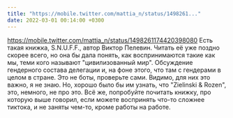 ```yaml
---
title: "https://mobile.twitter.com/mattia_n/status/1498261..."
date: 2022-03-01 00:14:00 +0300
---
```


https://mobile.twitter.com/mattia_n/status/1498261174420398080
Есть такая книжка, S.N.U.F.F., автор Виктор Пелевин. Читать её уже поздно скорее всего, но она бы дала понять, как воспринимаются такие как мы, теми кого называют "цивилизованный мир".
Обсуждение гендерного состава делегации и, на фоне этого, что там с гендерами в целом в стране. Это не боты, проверьте сами. Видимо, для них это важно, я не знаю. Но, хорошо было бы им узнать, что "Zielinski & Rozen", это, немного, не про это.
Всё же, попробуйте почитать книжку, про которую выше говорил, если можете воспринять что-то сложнее тиктока, и не заняты чем-то, кроме работы на работе.

